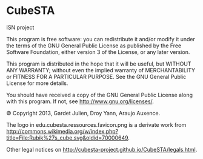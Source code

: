 CubeSTA
=======

ISN project

This program is free software: you can redistribute it and/or modify it under
the terms of the GNU General Public License as published by the Free Software
Foundation, either version 3 of the License, or any later version.

This program is distributed in the hope that it will be useful, but WITHOUT
ANY WARRANTY; without even the implied warranty of MERCHANTABILITY or FITNESS
FOR A PARTICULAR PURPOSE.  See the GNU General Public License for more details.

You should have received a copy of the GNU General Public License along with
this program.  If not, see <http://www.gnu.org/licenses/>.

© Copyright 2013, Gardet Julien, Droy Yann, Araujo Auxence.

The logo in edu.cubesta.ressources.favicon.png is a derivate work from
<http://commons.wikimedia.org/w/index.php?title=File:Rubik%27s_cube.svg&oldid=70000649>.

Other legal notices on <http://cubesta-project.github.io/CubeSTA/legals.html>.
